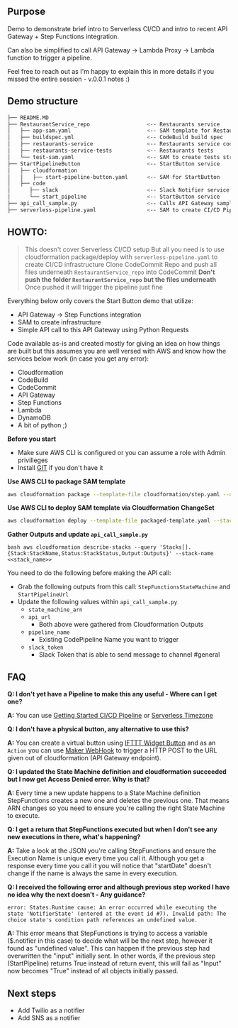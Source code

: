 ## Purpose

Demo to demonstrate brief intro to Serverless CI/CD and intro to recent API Gateway + Step Functions integration.

Can also be simplified to call API Gateway -> Lambda Proxy -> Lambda function to trigger a pipeline.

Feel free to reach out as I'm happy to explain this in more details if you missed the entire session - v.0.0.1 notes :)

## Demo structure


```bash
├── README.MD
├── RestaurantService_repo                  <-- Restaurants service
│   ├── app-sam.yaml                        <-- SAM template for Restaurant service
│   ├── buildspec.yml                       <-- CodeBuild build spec
│   ├── restaurants-service                 <-- Restaurants service code
│   ├── restaurants-service-tests           <-- Restaurants tests
│   └── test-sam.yaml                       <-- SAM to create tests struct
├── StartPipelineButton                     <-- StartButton service
│   ├── cloudformation
│   │   ├── start-pipeline-button.yaml      <-- SAM for StartButton
│   ├── code
│      ├── slack                            <-- Slack Notifier service
│      └── start_pipeline                   <-- StartButton service
├── api_call_sample.py                      <-- Calls API Gateway sample
├── serverless-pipeline.yaml                <-- SAM to create CI/CD Pipeline
```

## HOWTO:

> This doesn't cover Serverless CI/CD setup
> But all you need is to use cloudformation package/deploy with ``serverless-pipeline.yaml`` to create CI/CD infrastructure
> Clone CodeCommit Repo and push all files underneath ``RestaurantService_repo`` into CodeCommit
> **Don't push the folder ``RestaurantService_repo`` but the files underneath**
> Once pushed it will trigger the pipeline just fine

Everything below only covers the Start Button demo that utilize:

* API Gateway -> Step Functions integration
* SAM to create infrastructure
* Simple API call to this API Gateway using Python Requests

Code available as-is and created mostly for giving an idea on how things are built but this assumes you are well versed with AWS and know how the services below work (in case you get any error):

* Cloudformation
* CodeBuild
* CodeCommit
* API Gateway
* Step Functions
* Lambda
* DynamoDB
* A bit of python ;)


**Before you start**

* Make sure AWS CLI is configured or you can assume a role with Admin privilleges
* Install [GIT](https://git-scm.com/downloads) if you don't have it

**Use AWS CLI to package SAM template**

```bash
aws cloudformation package --template-file cloudformation/step.yaml --output-template-file packaged-template.yaml --s3-bucket <<S3_Bucket_Region_You_Are_Deploying_To>>
```

**Use AWS CLI to deploy SAM template via Cloudformation ChangeSet**

```bash
aws cloudformation deploy --template-file packaged-template.yaml --stack-name <<stack_name>> --parameter-overrides "CodePipelineName"="<<CodePipeline_Name_To_Trigger>>" --capabilities CAPABILITY_IAM
```

**Gather Outputs and update ``api_call_sample.py``**

``bash
aws cloudformation describe-stacks --query 'Stacks[].{Stack:StackName,Status:StackStatus,Output:Outputs}' --stack-name <<stack_name>>
``

You need to do the following before making the API call:

* Grab the following outputs from this call: ``StepFunctionsStateMachine`` and ``StartPipelineUrl``
* Update the following values within ``api_call_sample.py``
    + ``state_machine_arn``
    + ``api_url``
        - Both above were gathered from Cloudformation Outputs
    + ``pipeline_name``
        - Existing CodePipeline Name you want to trigger
    + ``slack_token``
        - Slack Token that is able to send message to channel #general

## FAQ

**Q: I don't yet have a Pipeline to make this any useful - Where can I get one?**

**A:** You can use [Getting Started CI/CD Pipeline](https://aws.amazon.com/getting-started/projects/set-up-ci-cd-pipeline/) or [Serverless Timezone](https://aws.amazon.com/blogs/compute/continuous-deployment-for-serverless-applications/)

**Q: I don't have a physical button, any alternative to use this?**

**A:** You can create a virtual button using [IFTTT Widget Button](https://ifttt.com/do_button) and as an ``Action`` you can use [Maker WebHook](https://ifttt.com/maker_webhooks) to trigger a HTTP POST to the URL given out of cloudformation (API Gateway endpoint).

**Q: I updated the State Machine definition and cloudformation succeeded but I now get Access Denied error. Why is that?**

**A:** Every time a new update happens to a State Machine definition StepFunctions creates a new one and deletes the previous one. That means ARN changes so you need to ensure you're calling the right State Machine to execute.

**Q: I get a return that StepFunctions executed but when I don't see any new executions in there, what's happening?**

**A:** Take a look at the JSON you're calling StepFunctions and ensure the Execution Name is unique every time you call it. Although you get a response every time you call it you will notice that "startDate" doesn't change if the name is always the same in every execution.

**Q: I received the following error and although previous step worked I have no idea why the next doesn't - Any guidance?**

``
error: States.Runtime
cause: An error occurred while executing the state 'NotifierState' (entered at the event id #7). Invalid path: The choice state's condition path references an undefined value.
``

**A:** This error means that StepFunctions is trying to access a variable ($.notifier in this case) to decide what will be the next step, however it found as "undefined value". This can happen if the previous step had overwritten the "input" initially sent. In other words, if the previous step (StartPipeline) returns True instead of return event, this will fail as "Input" now becomes "True" instead of all objects initially passed.

## Next steps

* Add Twilio as a notifier
* Add SNS as a notifier
